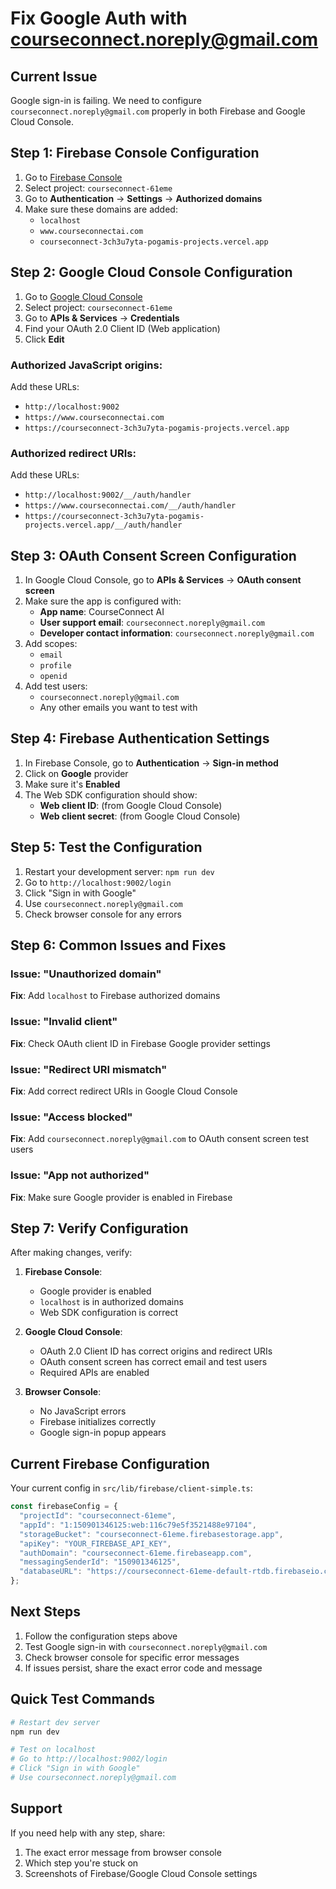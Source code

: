 # Fix Google Auth with courseconnect.noreply@gmail.com

## Current Issue
Google sign-in is failing. We need to configure `courseconnect.noreply@gmail.com` properly in both Firebase and Google Cloud Console.

## Step 1: Firebase Console Configuration

1. Go to [Firebase Console](https://console.firebase.google.com/)
2. Select project: `courseconnect-61eme`
3. Go to **Authentication** → **Settings** → **Authorized domains**
4. Make sure these domains are added:
   - `localhost`
   - `www.courseconnectai.com`
   - `courseconnect-3ch3u7yta-pogamis-projects.vercel.app`

## Step 2: Google Cloud Console Configuration

1. Go to [Google Cloud Console](https://console.cloud.google.com/)
2. Select project: `courseconnect-61eme`
3. Go to **APIs & Services** → **Credentials**
4. Find your OAuth 2.0 Client ID (Web application)
5. Click **Edit**

### Authorized JavaScript origins:
Add these URLs:
- `http://localhost:9002`
- `https://www.courseconnectai.com`
- `https://courseconnect-3ch3u7yta-pogamis-projects.vercel.app`

### Authorized redirect URIs:
Add these URLs:
- `http://localhost:9002/__/auth/handler`
- `https://www.courseconnectai.com/__/auth/handler`
- `https://courseconnect-3ch3u7yta-pogamis-projects.vercel.app/__/auth/handler`

## Step 3: OAuth Consent Screen Configuration

1. In Google Cloud Console, go to **APIs & Services** → **OAuth consent screen**
2. Make sure the app is configured with:
   - **App name**: CourseConnect AI
   - **User support email**: `courseconnect.noreply@gmail.com`
   - **Developer contact information**: `courseconnect.noreply@gmail.com`
3. Add scopes:
   - `email`
   - `profile`
   - `openid`
4. Add test users:
   - `courseconnect.noreply@gmail.com`
   - Any other emails you want to test with

## Step 4: Firebase Authentication Settings

1. In Firebase Console, go to **Authentication** → **Sign-in method**
2. Click on **Google** provider
3. Make sure it's **Enabled**
4. The Web SDK configuration should show:
   - **Web client ID**: (from Google Cloud Console)
   - **Web client secret**: (from Google Cloud Console)

## Step 5: Test the Configuration

1. Restart your development server: `npm run dev`
2. Go to `http://localhost:9002/login`
3. Click "Sign in with Google"
4. Use `courseconnect.noreply@gmail.com`
5. Check browser console for any errors

## Step 6: Common Issues and Fixes

### Issue: "Unauthorized domain"
**Fix**: Add `localhost` to Firebase authorized domains

### Issue: "Invalid client"
**Fix**: Check OAuth client ID in Firebase Google provider settings

### Issue: "Redirect URI mismatch"
**Fix**: Add correct redirect URIs in Google Cloud Console

### Issue: "Access blocked"
**Fix**: Add `courseconnect.noreply@gmail.com` to OAuth consent screen test users

### Issue: "App not authorized"
**Fix**: Make sure Google provider is enabled in Firebase

## Step 7: Verify Configuration

After making changes, verify:

1. **Firebase Console**:
   - Google provider is enabled
   - `localhost` is in authorized domains
   - Web SDK configuration is correct

2. **Google Cloud Console**:
   - OAuth 2.0 Client ID has correct origins and redirect URIs
   - OAuth consent screen has correct email and test users
   - Required APIs are enabled

3. **Browser Console**:
   - No JavaScript errors
   - Firebase initializes correctly
   - Google sign-in popup appears

## Current Firebase Configuration

Your current config in `src/lib/firebase/client-simple.ts`:
```javascript
const firebaseConfig = {
  "projectId": "courseconnect-61eme",
  "appId": "1:150901346125:web:116c79e5f3521488e97104",
  "storageBucket": "courseconnect-61eme.firebasestorage.app",
  "apiKey": "YOUR_FIREBASE_API_KEY",
  "authDomain": "courseconnect-61eme.firebaseapp.com",
  "messagingSenderId": "150901346125",
  "databaseURL": "https://courseconnect-61eme-default-rtdb.firebaseio.com"
};
```

## Next Steps

1. Follow the configuration steps above
2. Test Google sign-in with `courseconnect.noreply@gmail.com`
3. Check browser console for specific error messages
4. If issues persist, share the exact error code and message

## Quick Test Commands

```bash
# Restart dev server
npm run dev

# Test on localhost
# Go to http://localhost:9002/login
# Click "Sign in with Google"
# Use courseconnect.noreply@gmail.com
```

## Support

If you need help with any step, share:
1. The exact error message from browser console
2. Which step you're stuck on
3. Screenshots of Firebase/Google Cloud Console settings
